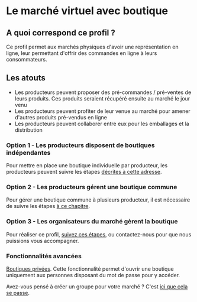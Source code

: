 # Le marché virtuel avec boutique

## A quoi correspond ce profil ?

Ce profil permet aux marchés physiques d'avoir une représentation en ligne, leur permettant d'offrir des commandes en ligne à leurs consommateurs.

## Les atouts

* Les producteurs peuvent proposer des pré-commandes / pré-ventes de leurs produits. Ces produits seraient récupéré ensuite au marché le jour venu
* Les producteurs peuvent profiter de leur venue au marché pour amener d'autres produits pré-vendus en ligne
* Les producteurs peuvent collaborer entre eux pour les emballages et la distribution

### Option 1 - Les producteurs disposent de boutiques indépendantes

Pour mettre en place une boutique individuelle par producteur, les producteurs peuvent suivre les étapes [décrites à cette adresse](le-producteur-en-vente-directe-avec-une-boutique.md).

### Option 2 - Les producteurs gérent une boutique commune

Pour gérer une boutique commune à plusieurs producteur, il est nécessaire de suivre les étapes [à ce chapitre](le-producteur-revendeur-avec-une-boutique.md).

### Option 3 - Les organisateurs du marché gèrent la boutique

Pour réaliser ce profil, [suivez ces étapes](le-hub-non-producteur-avec-boutique-en-ligne.md), ou contactez-nous pour que nous puissions vous accompagner.

### Fonctionnalités avancées

[Boutiques privées](../fonctionnalites-avancees/mise-en-place-dune-boutique/private-shopfront.md). Cette fonctionnalité permet d'ouvrir une boutique uniquement aux personnes disposant du mot de passe pour y accéder.

Avez-vous pensé à créer un groupe pour votre marché ? C'est [ici que cela se passe](le-marche-virtuel-sans-boutique.md).

